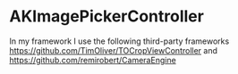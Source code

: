 # AKImagePickerController

In my framework I use the following third-party frameworks https://github.com/TimOliver/TOCropViewController and https://github.com/remirobert/CameraEngine
